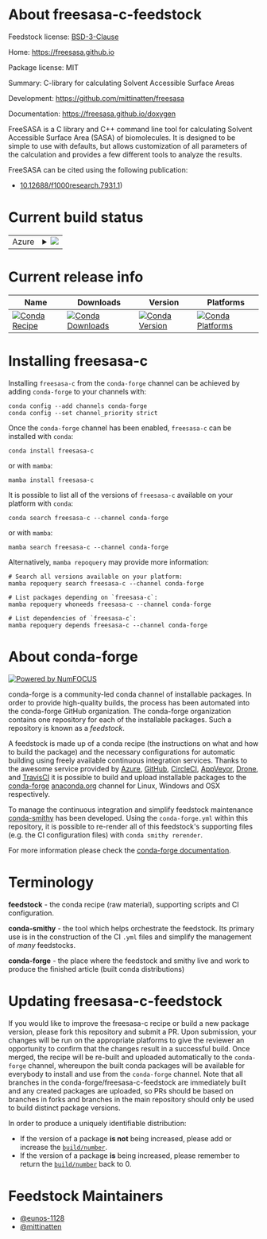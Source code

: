 About freesasa-c-feedstock
==========================

Feedstock license: [BSD-3-Clause](https://github.com/conda-forge/freesasa-c-feedstock/blob/main/LICENSE.txt)

Home: https://freesasa.github.io

Package license: MIT

Summary: C-library for calculating Solvent Accessible Surface Areas

Development: https://github.com/mittinatten/freesasa

Documentation: https://freesasa.github.io/doxygen

FreeSASA is a C library and C++ command line tool for calculating Solvent Accessible Surface Area (SASA) of biomolecules.
It is designed to be simple to use with defaults, but allows customization of all parameters of the calculation and provides a few different tools to analyze the results.

FreeSASA can be cited using the following publication:
  - [10.12688/f1000research.7931.1](http://dx.doi.org/10.12688/f1000research.7931.1))


Current build status
====================


<table>
    
  <tr>
    <td>Azure</td>
    <td>
      <details>
        <summary>
          <a href="https://dev.azure.com/conda-forge/feedstock-builds/_build/latest?definitionId=26060&branchName=main">
            <img src="https://dev.azure.com/conda-forge/feedstock-builds/_apis/build/status/freesasa-c-feedstock?branchName=main">
          </a>
        </summary>
        <table>
          <thead><tr><th>Variant</th><th>Status</th></tr></thead>
          <tbody><tr>
              <td>linux_64</td>
              <td>
                <a href="https://dev.azure.com/conda-forge/feedstock-builds/_build/latest?definitionId=26060&branchName=main">
                  <img src="https://dev.azure.com/conda-forge/feedstock-builds/_apis/build/status/freesasa-c-feedstock?branchName=main&jobName=linux&configuration=linux%20linux_64_" alt="variant">
                </a>
              </td>
            </tr><tr>
              <td>linux_aarch64</td>
              <td>
                <a href="https://dev.azure.com/conda-forge/feedstock-builds/_build/latest?definitionId=26060&branchName=main">
                  <img src="https://dev.azure.com/conda-forge/feedstock-builds/_apis/build/status/freesasa-c-feedstock?branchName=main&jobName=linux&configuration=linux%20linux_aarch64_" alt="variant">
                </a>
              </td>
            </tr><tr>
              <td>linux_ppc64le</td>
              <td>
                <a href="https://dev.azure.com/conda-forge/feedstock-builds/_build/latest?definitionId=26060&branchName=main">
                  <img src="https://dev.azure.com/conda-forge/feedstock-builds/_apis/build/status/freesasa-c-feedstock?branchName=main&jobName=linux&configuration=linux%20linux_ppc64le_" alt="variant">
                </a>
              </td>
            </tr><tr>
              <td>osx_64</td>
              <td>
                <a href="https://dev.azure.com/conda-forge/feedstock-builds/_build/latest?definitionId=26060&branchName=main">
                  <img src="https://dev.azure.com/conda-forge/feedstock-builds/_apis/build/status/freesasa-c-feedstock?branchName=main&jobName=osx&configuration=osx%20osx_64_" alt="variant">
                </a>
              </td>
            </tr><tr>
              <td>osx_arm64</td>
              <td>
                <a href="https://dev.azure.com/conda-forge/feedstock-builds/_build/latest?definitionId=26060&branchName=main">
                  <img src="https://dev.azure.com/conda-forge/feedstock-builds/_apis/build/status/freesasa-c-feedstock?branchName=main&jobName=osx&configuration=osx%20osx_arm64_" alt="variant">
                </a>
              </td>
            </tr>
          </tbody>
        </table>
      </details>
    </td>
  </tr>
</table>

Current release info
====================

| Name | Downloads | Version | Platforms |
| --- | --- | --- | --- |
| [![Conda Recipe](https://img.shields.io/badge/recipe-freesasa--c-green.svg)](https://anaconda.org/conda-forge/freesasa-c) | [![Conda Downloads](https://img.shields.io/conda/dn/conda-forge/freesasa-c.svg)](https://anaconda.org/conda-forge/freesasa-c) | [![Conda Version](https://img.shields.io/conda/vn/conda-forge/freesasa-c.svg)](https://anaconda.org/conda-forge/freesasa-c) | [![Conda Platforms](https://img.shields.io/conda/pn/conda-forge/freesasa-c.svg)](https://anaconda.org/conda-forge/freesasa-c) |

Installing freesasa-c
=====================

Installing `freesasa-c` from the `conda-forge` channel can be achieved by adding `conda-forge` to your channels with:

```
conda config --add channels conda-forge
conda config --set channel_priority strict
```

Once the `conda-forge` channel has been enabled, `freesasa-c` can be installed with `conda`:

```
conda install freesasa-c
```

or with `mamba`:

```
mamba install freesasa-c
```

It is possible to list all of the versions of `freesasa-c` available on your platform with `conda`:

```
conda search freesasa-c --channel conda-forge
```

or with `mamba`:

```
mamba search freesasa-c --channel conda-forge
```

Alternatively, `mamba repoquery` may provide more information:

```
# Search all versions available on your platform:
mamba repoquery search freesasa-c --channel conda-forge

# List packages depending on `freesasa-c`:
mamba repoquery whoneeds freesasa-c --channel conda-forge

# List dependencies of `freesasa-c`:
mamba repoquery depends freesasa-c --channel conda-forge
```


About conda-forge
=================

[![Powered by
NumFOCUS](https://img.shields.io/badge/powered%20by-NumFOCUS-orange.svg?style=flat&colorA=E1523D&colorB=007D8A)](https://numfocus.org)

conda-forge is a community-led conda channel of installable packages.
In order to provide high-quality builds, the process has been automated into the
conda-forge GitHub organization. The conda-forge organization contains one repository
for each of the installable packages. Such a repository is known as a *feedstock*.

A feedstock is made up of a conda recipe (the instructions on what and how to build
the package) and the necessary configurations for automatic building using freely
available continuous integration services. Thanks to the awesome service provided by
[Azure](https://azure.microsoft.com/en-us/services/devops/), [GitHub](https://github.com/),
[CircleCI](https://circleci.com/), [AppVeyor](https://www.appveyor.com/),
[Drone](https://cloud.drone.io/welcome), and [TravisCI](https://travis-ci.com/)
it is possible to build and upload installable packages to the
[conda-forge](https://anaconda.org/conda-forge) [anaconda.org](https://anaconda.org/)
channel for Linux, Windows and OSX respectively.

To manage the continuous integration and simplify feedstock maintenance
[conda-smithy](https://github.com/conda-forge/conda-smithy) has been developed.
Using the ``conda-forge.yml`` within this repository, it is possible to re-render all of
this feedstock's supporting files (e.g. the CI configuration files) with ``conda smithy rerender``.

For more information please check the [conda-forge documentation](https://conda-forge.org/docs/).

Terminology
===========

**feedstock** - the conda recipe (raw material), supporting scripts and CI configuration.

**conda-smithy** - the tool which helps orchestrate the feedstock.
                   Its primary use is in the construction of the CI ``.yml`` files
                   and simplify the management of *many* feedstocks.

**conda-forge** - the place where the feedstock and smithy live and work to
                  produce the finished article (built conda distributions)


Updating freesasa-c-feedstock
=============================

If you would like to improve the freesasa-c recipe or build a new
package version, please fork this repository and submit a PR. Upon submission,
your changes will be run on the appropriate platforms to give the reviewer an
opportunity to confirm that the changes result in a successful build. Once
merged, the recipe will be re-built and uploaded automatically to the
`conda-forge` channel, whereupon the built conda packages will be available for
everybody to install and use from the `conda-forge` channel.
Note that all branches in the conda-forge/freesasa-c-feedstock are
immediately built and any created packages are uploaded, so PRs should be based
on branches in forks and branches in the main repository should only be used to
build distinct package versions.

In order to produce a uniquely identifiable distribution:
 * If the version of a package **is not** being increased, please add or increase
   the [``build/number``](https://docs.conda.io/projects/conda-build/en/latest/resources/define-metadata.html#build-number-and-string).
 * If the version of a package **is** being increased, please remember to return
   the [``build/number``](https://docs.conda.io/projects/conda-build/en/latest/resources/define-metadata.html#build-number-and-string)
   back to 0.

Feedstock Maintainers
=====================

* [@eunos-1128](https://github.com/eunos-1128/)
* [@mittinatten](https://github.com/mittinatten/)

